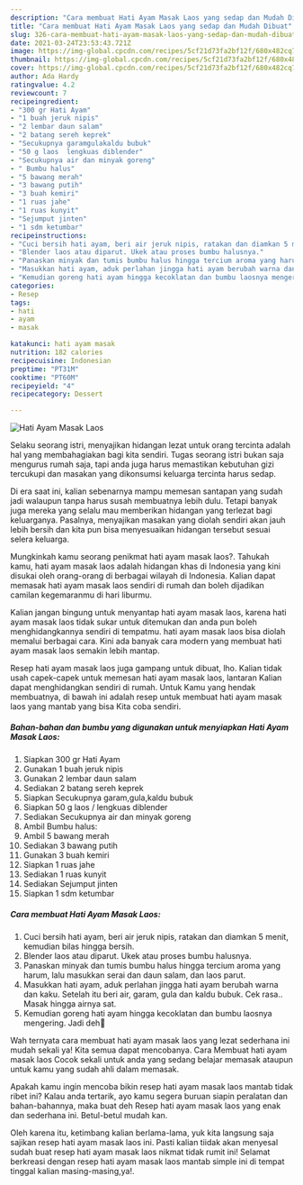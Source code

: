 ```yaml
---
description: "Cara membuat Hati Ayam Masak Laos yang sedap dan Mudah Dibuat"
title: "Cara membuat Hati Ayam Masak Laos yang sedap dan Mudah Dibuat"
slug: 326-cara-membuat-hati-ayam-masak-laos-yang-sedap-dan-mudah-dibuat
date: 2021-03-24T23:53:43.721Z
image: https://img-global.cpcdn.com/recipes/5cf21d73fa2bf12f/680x482cq70/hati-ayam-masak-laos-foto-resep-utama.jpg
thumbnail: https://img-global.cpcdn.com/recipes/5cf21d73fa2bf12f/680x482cq70/hati-ayam-masak-laos-foto-resep-utama.jpg
cover: https://img-global.cpcdn.com/recipes/5cf21d73fa2bf12f/680x482cq70/hati-ayam-masak-laos-foto-resep-utama.jpg
author: Ada Hardy
ratingvalue: 4.2
reviewcount: 7
recipeingredient:
- "300 gr Hati Ayam"
- "1 buah jeruk nipis"
- "2 lembar daun salam"
- "2 batang sereh keprek"
- "Secukupnya garamgulakaldu bubuk"
- "50 g laos  lengkuas diblender"
- "Secukupnya air dan minyak goreng"
- " Bumbu halus"
- "5 bawang merah"
- "3 bawang putih"
- "3 buah kemiri"
- "1 ruas jahe"
- "1 ruas kunyit"
- "Sejumput jinten"
- "1 sdm ketumbar"
recipeinstructions:
- "Cuci bersih hati ayam, beri air jeruk nipis, ratakan dan diamkan 5 menit, kemudian bilas hingga bersih."
- "Blender laos atau diparut. Ukek atau proses bumbu halusnya."
- "Panaskan minyak dan tumis bumbu halus hingga tercium aroma yang harum, lalu masukkan serai dan daun salam, dan laos parut."
- "Masukkan hati ayam, aduk perlahan jingga hati ayam berubah warna dan kaku. Setelah itu beri air, garam, gula dan kaldu bubuk. Cek rasa.. Masak hingga airnya sat."
- "Kemudian goreng hati ayam hingga kecoklatan dan bumbu laosnya mengering. Jadi deh🥰"
categories:
- Resep
tags:
- hati
- ayam
- masak

katakunci: hati ayam masak 
nutrition: 182 calories
recipecuisine: Indonesian
preptime: "PT31M"
cooktime: "PT60M"
recipeyield: "4"
recipecategory: Dessert

---
```



![Hati Ayam Masak Laos](https://img-global.cpcdn.com/recipes/5cf21d73fa2bf12f/680x482cq70/hati-ayam-masak-laos-foto-resep-utama.jpg)

Selaku seorang istri, menyajikan hidangan lezat untuk orang tercinta adalah hal yang membahagiakan bagi kita sendiri. Tugas seorang istri bukan saja mengurus rumah saja, tapi anda juga harus memastikan kebutuhan gizi tercukupi dan masakan yang dikonsumsi keluarga tercinta harus sedap.

Di era  saat ini, kalian sebenarnya mampu memesan santapan yang sudah jadi walaupun tanpa harus susah membuatnya lebih dulu. Tetapi banyak juga mereka yang selalu mau memberikan hidangan yang terlezat bagi keluarganya. Pasalnya, menyajikan masakan yang diolah sendiri akan jauh lebih bersih dan kita pun bisa menyesuaikan hidangan tersebut sesuai selera keluarga. 



Mungkinkah kamu seorang penikmat hati ayam masak laos?. Tahukah kamu, hati ayam masak laos adalah hidangan khas di Indonesia yang kini disukai oleh orang-orang di berbagai wilayah di Indonesia. Kalian dapat memasak hati ayam masak laos sendiri di rumah dan boleh dijadikan camilan kegemaranmu di hari liburmu.

Kalian jangan bingung untuk menyantap hati ayam masak laos, karena hati ayam masak laos tidak sukar untuk ditemukan dan anda pun boleh menghidangkannya sendiri di tempatmu. hati ayam masak laos bisa diolah memalui berbagai cara. Kini ada banyak cara modern yang membuat hati ayam masak laos semakin lebih mantap.

Resep hati ayam masak laos juga gampang untuk dibuat, lho. Kalian tidak usah capek-capek untuk memesan hati ayam masak laos, lantaran Kalian dapat menghidangkan sendiri di rumah. Untuk Kamu yang hendak membuatnya, di bawah ini adalah resep untuk membuat hati ayam masak laos yang mantab yang bisa Kita coba sendiri.

<!--inarticleads1-->

##### Bahan-bahan dan bumbu yang digunakan untuk menyiapkan Hati Ayam Masak Laos:

1. Siapkan 300 gr Hati Ayam
1. Gunakan 1 buah jeruk nipis
1. Gunakan 2 lembar daun salam
1. Sediakan 2 batang sereh keprek
1. Siapkan Secukupnya garam,gula,kaldu bubuk
1. Siapkan 50 g laos / lengkuas diblender
1. Sediakan Secukupnya air dan minyak goreng
1. Ambil  Bumbu halus:
1. Ambil 5 bawang merah
1. Sediakan 3 bawang putih
1. Gunakan 3 buah kemiri
1. Siapkan 1 ruas jahe
1. Sediakan 1 ruas kunyit
1. Sediakan Sejumput jinten
1. Siapkan 1 sdm ketumbar




<!--inarticleads2-->

##### Cara membuat Hati Ayam Masak Laos:

1. Cuci bersih hati ayam, beri air jeruk nipis, ratakan dan diamkan 5 menit, kemudian bilas hingga bersih.
1. Blender laos atau diparut. Ukek atau proses bumbu halusnya.
1. Panaskan minyak dan tumis bumbu halus hingga tercium aroma yang harum, lalu masukkan serai dan daun salam, dan laos parut.
1. Masukkan hati ayam, aduk perlahan jingga hati ayam berubah warna dan kaku. Setelah itu beri air, garam, gula dan kaldu bubuk. Cek rasa.. Masak hingga airnya sat.
1. Kemudian goreng hati ayam hingga kecoklatan dan bumbu laosnya mengering. Jadi deh🥰




Wah ternyata cara membuat hati ayam masak laos yang lezat sederhana ini mudah sekali ya! Kita semua dapat mencobanya. Cara Membuat hati ayam masak laos Cocok sekali untuk anda yang sedang belajar memasak ataupun untuk kamu yang sudah ahli dalam memasak.

Apakah kamu ingin mencoba bikin resep hati ayam masak laos mantab tidak ribet ini? Kalau anda tertarik, ayo kamu segera buruan siapin peralatan dan bahan-bahannya, maka buat deh Resep hati ayam masak laos yang enak dan sederhana ini. Betul-betul mudah kan. 

Oleh karena itu, ketimbang kalian berlama-lama, yuk kita langsung saja sajikan resep hati ayam masak laos ini. Pasti kalian tiidak akan menyesal sudah buat resep hati ayam masak laos nikmat tidak rumit ini! Selamat berkreasi dengan resep hati ayam masak laos mantab simple ini di tempat tinggal kalian masing-masing,ya!.

